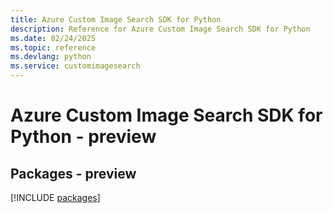 ```yaml
---
title: Azure Custom Image Search SDK for Python
description: Reference for Azure Custom Image Search SDK for Python
ms.date: 02/24/2025
ms.topic: reference
ms.devlang: python
ms.service: customimagesearch
---
```

# Azure Custom Image Search SDK for Python - preview
## Packages - preview
[!INCLUDE [packages](custom-image-search-index.md)]